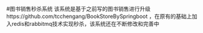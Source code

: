 #图书销售秒杀系统
该系统是基于之前写的图书销售进行升级https://github.com/tcchengang/BookStoreBySpringboot ，在原有的基础上加入redis和rabbitmq技术实现秒杀，该系统还在不断修改和完善中
